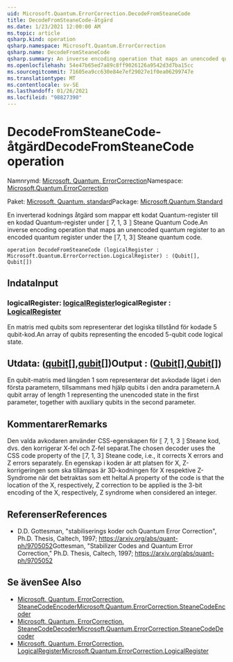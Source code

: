```yaml
---
uid: Microsoft.Quantum.ErrorCorrection.DecodeFromSteaneCode
title: DecodeFromSteaneCode-åtgärd
ms.date: 1/23/2021 12:00:00 AM
ms.topic: article
qsharp.kind: operation
qsharp.namespace: Microsoft.Quantum.ErrorCorrection
qsharp.name: DecodeFromSteaneCode
qsharp.summary: An inverse encoding operation that maps an unencoded quantum register to an encoded quantum register under the ⟦7, 1, 3⟧ Steane quantum code.
ms.openlocfilehash: 54e47b65ed7a89c8ff9026126a9542d3d7ba15cc
ms.sourcegitcommit: 71605ea9cc630e84e7ef29027e1f0ea06299747e
ms.translationtype: MT
ms.contentlocale: sv-SE
ms.lasthandoff: 01/26/2021
ms.locfileid: "98827390"
---
```

# <a name="decodefromsteanecode-operation"></a><span data-ttu-id="3ad45-102">DecodeFromSteaneCode-åtgärd</span><span class="sxs-lookup"><span data-stu-id="3ad45-102">DecodeFromSteaneCode operation</span></span>

<span data-ttu-id="3ad45-103">Namnrymd: [Microsoft. Quantum. ErrorCorrection](xref:Microsoft.Quantum.ErrorCorrection)</span><span class="sxs-lookup"><span data-stu-id="3ad45-103">Namespace: [Microsoft.Quantum.ErrorCorrection](xref:Microsoft.Quantum.ErrorCorrection)</span></span>

<span data-ttu-id="3ad45-104">Paket: [Microsoft. Quantum. standard](https://nuget.org/packages/Microsoft.Quantum.Standard)</span><span class="sxs-lookup"><span data-stu-id="3ad45-104">Package: [Microsoft.Quantum.Standard](https://nuget.org/packages/Microsoft.Quantum.Standard)</span></span>


<span data-ttu-id="3ad45-105">En inverterad kodnings åtgärd som mappar ett kodat Quantum-register till en kodad Quantum-register under ⟦ 7, 1, 3 ⟧ Steane Quantum Code.</span><span class="sxs-lookup"><span data-stu-id="3ad45-105">An inverse encoding operation that maps an unencoded quantum register to an encoded quantum register under the ⟦7, 1, 3⟧ Steane quantum code.</span></span>

```qsharp
operation DecodeFromSteaneCode (logicalRegister : Microsoft.Quantum.ErrorCorrection.LogicalRegister) : (Qubit[], Qubit[])
```


## <a name="input"></a><span data-ttu-id="3ad45-106">Indata</span><span class="sxs-lookup"><span data-stu-id="3ad45-106">Input</span></span>

### <a name="logicalregister--logicalregister"></a><span data-ttu-id="3ad45-107">logicalRegister: [logicalRegister](xref:Microsoft.Quantum.ErrorCorrection.LogicalRegister)</span><span class="sxs-lookup"><span data-stu-id="3ad45-107">logicalRegister : [LogicalRegister](xref:Microsoft.Quantum.ErrorCorrection.LogicalRegister)</span></span>

<span data-ttu-id="3ad45-108">En matris med qubits som representerar det logiska tillstånd för kodade 5 qubit-kod.</span><span class="sxs-lookup"><span data-stu-id="3ad45-108">An array of qubits representing the encoded 5-qubit code logical state.</span></span>



## <a name="output--qubitqubit"></a><span data-ttu-id="3ad45-109">Utdata: ([qubit](xref:microsoft.quantum.lang-ref.qubit)[],[qubit](xref:microsoft.quantum.lang-ref.qubit)[])</span><span class="sxs-lookup"><span data-stu-id="3ad45-109">Output : ([Qubit](xref:microsoft.quantum.lang-ref.qubit)[],[Qubit](xref:microsoft.quantum.lang-ref.qubit)[])</span></span>

<span data-ttu-id="3ad45-110">En qubit-matris med längden 1 som representerar det avkodade läget i den första parametern, tillsammans med hjälp qubits i den andra parametern.</span><span class="sxs-lookup"><span data-stu-id="3ad45-110">A qubit array of length 1 representing the unencoded state in the first parameter, together with auxiliary qubits in the second parameter.</span></span>

## <a name="remarks"></a><span data-ttu-id="3ad45-111">Kommentarer</span><span class="sxs-lookup"><span data-stu-id="3ad45-111">Remarks</span></span>

<span data-ttu-id="3ad45-112">Den valda avkodaren använder CSS-egenskapen för ⟦ 7, 1, 3 ⟧ Steane kod, dvs. den korrigerar X-fel och Z-fel separat.</span><span class="sxs-lookup"><span data-stu-id="3ad45-112">The chosen decoder uses the CSS code property of the ⟦7, 1, 3⟧ Steane code, i.e., it corrects X errors and Z errors separately.</span></span> <span data-ttu-id="3ad45-113">En egenskap i koden är att platsen för X, Z-korrigeringen som ska tillämpas är 3D-kodningen för X respektive Z-Syndrome när det betraktas som ett heltal.</span><span class="sxs-lookup"><span data-stu-id="3ad45-113">A property of the code is that the location of the X, respectively, Z correction to be applied is the 3-bit encoding of the X, respectively, Z syndrome when considered an integer.</span></span>

## <a name="references"></a><span data-ttu-id="3ad45-114">Referenser</span><span class="sxs-lookup"><span data-stu-id="3ad45-114">References</span></span>

- <span data-ttu-id="3ad45-115">D.</span><span class="sxs-lookup"><span data-stu-id="3ad45-115">D.</span></span> <span data-ttu-id="3ad45-116">Gottesman, "stabiliserings koder och Quantum Error Correction", Ph.D. Thesis, Caltech, 1997; https://arxiv.org/abs/quant-ph/9705052</span><span class="sxs-lookup"><span data-stu-id="3ad45-116">Gottesman, "Stabilizer Codes and Quantum Error Correction," Ph.D. Thesis, Caltech, 1997; https://arxiv.org/abs/quant-ph/9705052</span></span>

## <a name="see-also"></a><span data-ttu-id="3ad45-117">Se även</span><span class="sxs-lookup"><span data-stu-id="3ad45-117">See Also</span></span>

- [<span data-ttu-id="3ad45-118">Microsoft. Quantum. ErrorCorrection. SteaneCodeEncoder</span><span class="sxs-lookup"><span data-stu-id="3ad45-118">Microsoft.Quantum.ErrorCorrection.SteaneCodeEncoder</span></span>](xref:Microsoft.Quantum.ErrorCorrection.SteaneCodeEncoder)
- [<span data-ttu-id="3ad45-119">Microsoft. Quantum. ErrorCorrection. SteaneCodeDecoder</span><span class="sxs-lookup"><span data-stu-id="3ad45-119">Microsoft.Quantum.ErrorCorrection.SteaneCodeDecoder</span></span>](xref:Microsoft.Quantum.ErrorCorrection.SteaneCodeDecoder)
- [<span data-ttu-id="3ad45-120">Microsoft. Quantum. ErrorCorrection. LogicalRegister</span><span class="sxs-lookup"><span data-stu-id="3ad45-120">Microsoft.Quantum.ErrorCorrection.LogicalRegister</span></span>](xref:Microsoft.Quantum.ErrorCorrection.LogicalRegister)